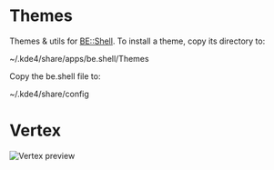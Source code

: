 Themes
======

Themes & utils for [BE::Shell](http://sourceforge.net/p/be-shell/wiki/Home/).
To install a theme, copy its directory to: 

   ~/.kde4/share/apps/be.shell/Themes

Copy the be.shell file to:

   ~/.kde4/share/config

Vertex
======

![Vertex preview](https://lh5.googleusercontent.com/-h83zA_HCRVQ/VGYMxGGvQOI/AAAAAAAAC7I/eNZRGMB8qW4/w1058-h595-no/schermata662.png "Vertex")

